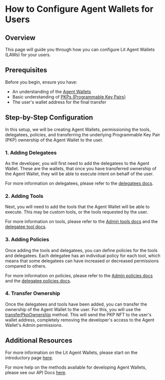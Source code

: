 # How to Configure Agent Wallets for Users

## Overview

This page will guide you through how you can configure Lit Agent Wallets (LAWs) for your users.

## Prerequisites

Before you begin, ensure you have:
- An understanding of the [Agent Wallets](./intro.md)
- Basic understanding of [PKPs (Programmable Key Pairs)](../user-wallets/pkps/overview.md)
- The user's wallet address for the final transfer

## Step-by-Step Configuration

In this setup, we will be creating Agent Wallets, permissioning the tools, delegatees, policies, and transferring the underlying Programmable Key Pair (PKP) ownership of the Agent Wallet to the user.

### 1. Adding Delegatees

As the developer, you will first need to add the delegatees to the Agent Wallet. These are the wallets, that once you have transferred ownership of the Agent Wallet, they will be able to execute intent on behalf of the user.

For more information on delegatees, please refer to the [delegatees docs](./delegatee/overview.md).

### 2. Adding Tools

Next, you will need to add the tools that the Agent Wallet will be able to execute. This may be custom tools, or the tools requested by the user. 

For more information on tools, please refer to the [Admin tools docs](./admin/tools.md) and the [delegatee tool docs](./delegatee/tools.md).

### 3. Adding Policies

Once adding the tools and delegatees, you can define policies for the tools and delegatees. Each delegatee has an individual policy for each tool, which means that some delegatees can have increased or decreased permissions compared to others.

For more information on policies, please refer to the [Admin policies docs](./admin/policies.md) and the [delegatee policies docs](./delegatee/policies.md).

### 4. Transfer Ownership

Once the delegatees and tools have been added, you can transfer the ownership of the Agent Wallet to the user. For this, you will use the [transferPkpOwnership](./admin/overview.md#transferring-ownership-of-the-agent-wallet) method. This will send the PKP NFT to the user's wallet address, completely removing the developer's access to the Agent Wallet's Admin permissions.

## Additional Resources

For more information on the Lit Agent Wallets, please start on the introductory page [here](./intro.md).

For more help on the methods available for developing Agent Wallets, please see our API Docs [here](https://agent-wallet.vercel.app/index.html).